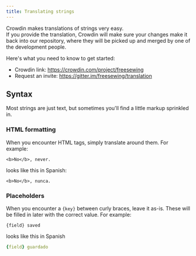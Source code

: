 ```yaml
---
title: Translating strings
---
```


Crowdin makes translations of strings very easy.   
If you provide the translation, Crowdin will make sure your changes make it back
into our repository, where they will be picked up and merged by one of the development people.

Here's what you need to know to get started:

 - Crowdin link: https://crowdin.com/project/freesewing
 - Request an invite: https://gitter.im/freesewing/translation

## Syntax

Most strings are just text, but sometimes you'll find a little markup sprinkled in.

### HTML formatting

When you encounter HTML tags, simply translate around them. For example:

```markup
<b>No</b>, never.
```

looks like this in Spanish:

```markup
<b>No</b>, nunca.
```

### Placeholders

When you encounter a `{key}` between curly braces, leave it as-is.
These will be filled in later with the correct value. For example:

```markup
{field} saved
```

looks like this in Spanish


```yaml
{field} guardado
```
